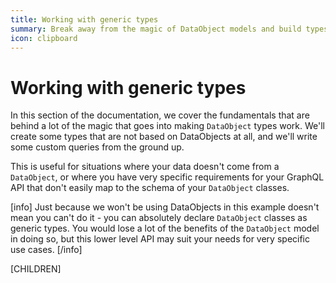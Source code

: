 ```yaml
---
title: Working with generic types
summary: Break away from the magic of DataObject models and build types and queries from scratch.
icon: clipboard
---
```


# Working with generic types

In this section of the documentation, we cover the fundamentals that are behind a lot of the magic that goes
into making `DataObject` types work. We'll create some types that are not based on DataObjects at all, and we'll
write some custom queries from the ground up.

This is useful for situations where your data doesn't come from a `DataObject`, or where you have very specific
requirements for your GraphQL API that don't easily map to the schema of your `DataObject` classes.

[info]
Just because we won't be using DataObjects in this example doesn't mean you can't do it - you can absolutely
declare `DataObject` classes as generic types. You would lose a lot of the benefits of the `DataObject` model
in doing so, but this lower level API may suit your needs for very specific use cases.
[/info]

[CHILDREN]

